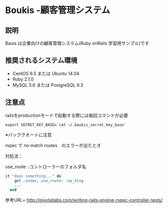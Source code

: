 # Boukis -顧客管理システム

## 説明

Bauis は企業向けの顧客管理システム(Ruby onRails 学習用サンプル)です

## 推奨されるシステム環境

* CentOS 6.5 または Ubuntu 14.04
* Ruby 2.1.0
* MySQL 5.6 または PostgreSQL 9.3

## 注意点
railsをproductionモードで起動する際には毎回コマンドが必要

``` export SECRET_KEY_BASE=`cat ~/.baukis_secret_key_base` ```

※バッククオートに注意

rspec で no match routes　のエラーが出たとき

対処法：

use_route: :コントローラーのフォルダ名

```ruby
it "does something..." do
    get :index, use_route: :my_blog
    ...
  end
```

参考URL= http://pivotallabs.com/writing-rails-engine-rspec-controller-tests/
